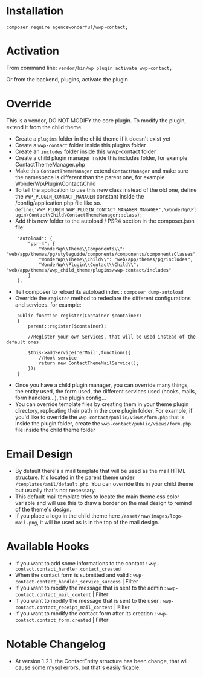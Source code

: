 # Installation

`composer require agencewonderful/wwp-contact;`

# Activation

From command line:
`vendor/bin/wp plugin activate wwp-contact;`

Or from the backend, plugins, activate the plugin

# Override

This is a vendor, DO NOT MODIFY the core plugin. To modify the plugin, extend it from the child theme.

- Create a `plugins` folder in the child theme if it doesn't exist yet
- Create a `wwp-contact` folder inside this plugins folder
- Create an `includes` folder inside this wwp-contact folder
- Create a child plugin manager inside this includes folder, for example ContactThemeManager.php
- Make this `ContactThemeManager` extend `ContactManager` and make sure the namespace is different than the parent one, for example WonderWp\Plugin\Contact\Child
- To tell the application to use this new class instead of the old one, define the `WWP_PLUGIN_CONTACT_MANAGER` constant inside the /config/application.php file like so. `define('WWP_PLUGIN_WWP_PLUGIN_CONTACT_MANAGER_MANAGER',\WonderWp\Plugin\Contact\Child\ContactThemeManager::class);`
- Add this new folder to the autoload / PSR4 section in the composer.json file:

```
    "autoload": {
        "psr-4": {
            "WonderWp\\Theme\\Components\\": "web/app/themes/pg/styleguide/components/components/componentsClasses",
            "WonderWp\\Theme\\Child\\": "web/app/themes/pg/includes",
            "WonderWp\\Plugin\\Contact\\Child\\": "web/app/themes/wwp_child_theme/plugins/wwp-contact/includes"
        }
    },
```
- Tell composer to reload its autoload index : `composer dump-autoload`
- Override the `register` method to redeclare the different configurations and services. for example:

```
    public function register(Container $container)
    {
        parent::register($container);

        //Register your own Services, that will be used instead of the default ones.

        $this->addService('erMail',function(){
            //Hook service
            return new ContactThemeMailService();
        });
    }

```
- Once you have a child plugin manager, you can override many things, the entity used, the form used, the different services used (hooks, mails, form handlers...), the plugin config...
- You can override template files by creating them in your theme plugin directory, replicating their path in the core plugin folder. For example, if you'd like to override the `wwp-contact/public/views/form.php` that is inside the plugin folder, create the `wwp-contact/public/views/form.php` file inside the child theme folder

# Email Design
- By default there's a mail template that will be used as the mail HTML structure. It's located in the parent theme under `/templates/amil/default.php`. You can override this in your child theme but usually that's not necessary.
- This default mail template tries to locate the main theme css color variable and will use this to draw a border on the mail design to remind of the theme's design.
- If you place a logo in the child theme here `/asset/raw/images/logo-mail.png`, it will be used as is in the top of the mail design.

# Available Hooks
- If you want to add some informations to the contact : `wwp-contact.contact_handler.contact_created`
- When the contact form is submitted and valid : `wwp-contact.contact_handler_service_success` | Filter
- If you want to modify the message that is sent to the admin : `wwp-contact.contact_mail_content` | Filter
- If you want to modify the message that is sent to the user : `wwp-contact.contact_receipt_mail_content` | Filter
- If you want to modify the contact form after its creation : `wwp-contact.contact_form.created` | Filter

# Notable Changelog
- At version 1.2.1 ,the ContactEntity structure has been change, that wil cause some mysql errors, but that's easily fixable.
